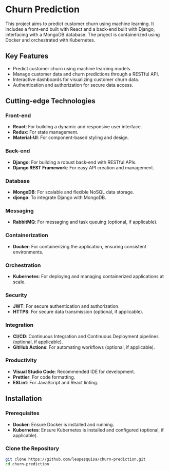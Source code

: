 # Churn Prediction

This project aims to predict customer churn using machine learning. It includes a front-end built with React and a back-end built with Django, interfacing with a MongoDB database. The project is containerized using Docker and orchestrated with Kubernetes.

## Key Features
- Predict customer churn using machine learning models.
- Manage customer data and churn predictions through a RESTful API.
- Interactive dashboards for visualizing customer churn data.
- Authentication and authorization for secure data access.

## Cutting-edge Technologies

### Front-end
- **React**: For building a dynamic and responsive user interface.
- **Redux**: For state management.
- **Material-UI**: For component-based styling and design.

### Back-end
- **Django**: For building a robust back-end with RESTful APIs.
- **Django REST Framework**: For easy API creation and management.

### Database
- **MongoDB**: For scalable and flexible NoSQL data storage.
- **djongo**: To integrate Django with MongoDB.

### Messaging
- **RabbitMQ**: For messaging and task queuing (optional, if applicable).

### Containerization
- **Docker**: For containerizing the application, ensuring consistent environments.

### Orchestration
- **Kubernetes**: For deploying and managing containerized applications at scale.

### Security
- **JWT**: For secure authentication and authorization.
- **HTTPS**: For secure data transmission (optional, if applicable).

### Integration
- **CI/CD**: Continuous Integration and Continuous Deployment pipelines (optional, if applicable).
- **GitHub Actions**: For automating workflows (optional, if applicable).

### Productivity
- **Visual Studio Code**: Recommended IDE for development.
- **Prettier**: For code formatting.
- **ESLint**: For JavaScript and React linting.

## Installation

### Prerequisites
- **Docker**: Ensure Docker is installed and running.
- **Kubernetes**: Ensure Kubernetes is installed and configured (optional, if applicable).

### Clone the Repository
```bash
git clone https://github.com/leupesquisa/churn-prediction.git
cd churn-prediction

